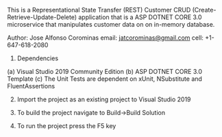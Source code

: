 This is a Representational State Transfer (REST) Customer CRUD (Create-Retrieve-Update-Delete) application that is a ASP DOTNET CORE 3.0
microservice that manipulates customer data on on in-memory database.

Author: Jose Alfonso Corominas
email:  jatcorominas@gmail.com
cell:   +1-647-618-2080

1. Dependencies 

(a) Visual Studio 2019 Community Edition
(b) ASP DOTNET CORE 3.0 Template
(c) The Unit Tests are dependent on xUnit, NSubstitute and FluentAssertions

2. Import the project as an existing project to Visual Studio 2019

3. To build the project navigate to Build->Build Solution

4. To run the project press the F5 key
